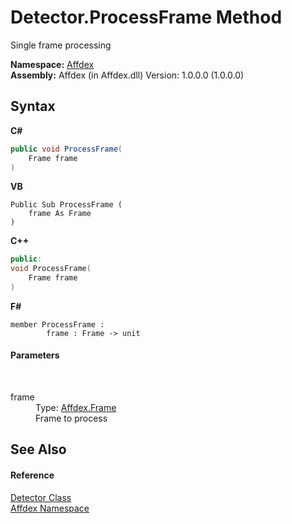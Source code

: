 # Detector.ProcessFrame Method 
 

Single frame processing

**Namespace:**&nbsp;<a href="b8038333-b12e-8ea1-a2ce-74c8d611fa89">Affdex</a><br />**Assembly:**&nbsp;Affdex (in Affdex.dll) Version: 1.0.0.0 (1.0.0.0)

## Syntax

**C#**<br />
``` C#
public void ProcessFrame(
	Frame frame
)
```

**VB**<br />
``` VB
Public Sub ProcessFrame ( 
	frame As Frame
)
```

**C++**<br />
``` C++
public:
void ProcessFrame(
	Frame frame
)
```

**F#**<br />
``` F#
member ProcessFrame : 
        frame : Frame -> unit 

```


#### Parameters
&nbsp;<dl><dt>frame</dt><dd>Type: <a href="cd246c18-3a71-0684-a69f-c70e8124b5e6">Affdex.Frame</a><br />Frame to process</dd></dl>

## See Also


#### Reference
<a href="e77adb8c-90bf-d7f1-5c6c-2f3c419b5c61">Detector Class</a><br /><a href="b8038333-b12e-8ea1-a2ce-74c8d611fa89">Affdex Namespace</a><br />